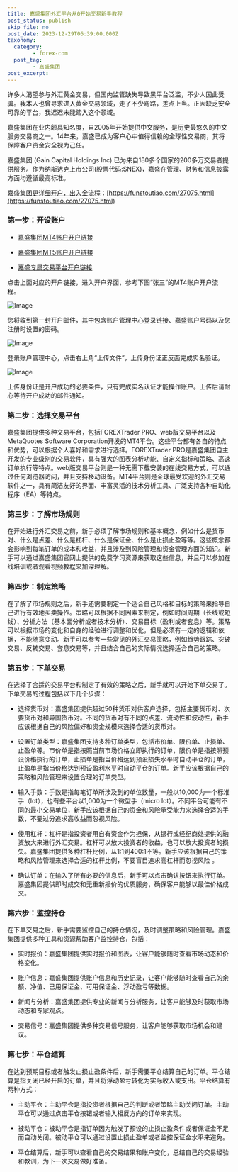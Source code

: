 ```yaml
---
title: 嘉盛集团外汇平台从0开始交易新手教程
post_status: publish
skip_file: no
post_date: 2023-12-29T06:39:00.000Z
taxonomy:
  category:
        - forex-com
  post_tag:
        - 嘉盛集团
post_excerpt: 
---
```

许多人渴望参与外汇黄金交易，但国内监管缺失导致黑平台泛滥，不少人因此受骗。我本人也曾寻求进入黄金交易领域，走了不少弯路，差点上当。正因缺乏安全可靠的平台，我迟迟未能踏入这个领域。

嘉盛集团在业内颇具知名度，自2005年开始提供中文服务，是历史最悠久的中文服务交易商之一。14年来，嘉盛已成为客户心中值得信赖的全球性交易商，其将保障客户资金安全视为己任。

嘉盛集团 (Gain Capital Holdings Inc) 已为来自180多个国家的200多万交易者提供服务。作为纳斯达克上市公司(股票代码:SNEX)，嘉盛在管理、财务和信息披露方面均遵循最高标准。

[嘉盛集团更详细开户，出入金流程](https://funstoutiao.com/27075.html)：[https://funstoutiao.com/27075.html](https://funstoutiao.com/27075.html)

### 第一步：开设账户

* [嘉盛集团MT4账户开户链接](https://s.ssgg.net/jsmt4)

* [嘉盛集团MT5账户开户链接](https://s.ssgg.net/jsmt5)

* [嘉盛专属交易平台开户链接](https://s.ssgg.net/js)

点击上面对应的开户链接，进入开户界面，参考下图“张三”的MT4账户开户流程。

![Image](https://prod-files-secure.s3.us-west-2.amazonaws.com/39ed1227-6d7d-4570-be36-9ccd4a2c4241/7a167aea-686b-400d-af59-4e18eb607a40/640.png?X-Amz-Algorithm=AWS4-HMAC-SHA256&X-Amz-Content-Sha256=UNSIGNED-PAYLOAD&X-Amz-Credential=ASIAZI2LB466QXUXMP2O%2F20250207%2Fus-west-2%2Fs3%2Faws4_request&X-Amz-Date=20250207T101309Z&X-Amz-Expires=3600&X-Amz-Security-Token=IQoJb3JpZ2luX2VjEFgaCXVzLXdlc3QtMiJIMEYCIQCpVf8wMl0OKrOelJVXITf7Z6QF49B5lb3QezCgPpTlagIhAKsyaBFquXGz8ugs7kZOhWkJCV0vxmUPNGKFabe77AE9Kv8DCHEQABoMNjM3NDIzMTgzODA1Igx6R8CIfIFn7eo%2Bwe8q3AMCxvlh3K0scWPuJ9sGbUgfsKBmIKjxUDNy34pbYKlv8ZJ6bOPhQa4tZRGQ4EDfpp0JDRZhWNv2axyrRymrQZ6I1ssHUvDPMrl3l3Iptaxg%2FhuB%2FIgPuns3DtmFKpYmDXBNEjHwqjf4DaspNUbJnKfumDbORkxraQQqcITeWt0Egy1o%2BmjIUe8DRz9vFm9879J37DF1Wr72fEqW%2Fr5CKj7MHTlk6104TB99hePQmGpdO7Wtn8k9KVulkuhFBCH6KPHSJG1wJNOZ82Kd5FoZJDIyNJsQ04ZwX7ypYWyUqCASf0c%2BQWI5PyhLjH3T9Qtcowx5pdAQ32uzqc7rKChNMzcaXHmrIvFTbM0G3GGDGfvlMaib5m0bbyVmVKe%2BXHCgOVxGW56%2FOtjf5S8sT6IJP8IKZev8G00SHRbWngfZjbbcZ1cAnIpJ1Y5y5GBdYhGVst7Q8xBDK3G6GVBWyu7vyCDHaNL6AqFxGBKoZSSqSuE9F%2FAA3s5FgvyJINW7jbElnY%2BMksELSnws%2BJ5h7inUX%2FvWj7oj898ta5tJZaaFsePBenOXB9%2BxopirX4TFKSu4f3avI11zFBrjp5S%2B4QZ2ZDhHAYgHq7taEUwTwyKaOLCFU7Dpgysf1IQpu3kS0zC5%2BZa9BjqkAdYZhnghO5o0CE5rPkdh5YFD9FdesjnbjW%2Fr5%2BLvf2bbDCTJbqaHHcw9oEs8uWXFdzeJIBknVExoki6SySQ1SrRyIqdf9DHF1TPexIYWXUa8tw%2BlRJ7sokPIaJU8yh8KMp9K%2FaFN9oUnZBqjB6E9Km%2FP0tNyp7BsJUdIcXdO%2FfeyyB6hTZynUTe2GPnGPvLiLu11xSWsK4ZRR7K2QcXM%2Fj9bcM7G&X-Amz-Signature=6ef43fb8ea4e7fe11f36ef4c259fe2d71460bc2d75cab374c378a199fd397e87&X-Amz-SignedHeaders=host&x-id=GetObject)

您将收到第一封开户邮件，其中包含账户管理中心登录链接、嘉盛账户号码以及您注册时设置的密码。

![Image](https://prod-files-secure.s3.us-west-2.amazonaws.com/39ed1227-6d7d-4570-be36-9ccd4a2c4241/eaa1c6b3-2877-4284-a0e1-530e222c27fb/image.png?X-Amz-Algorithm=AWS4-HMAC-SHA256&X-Amz-Content-Sha256=UNSIGNED-PAYLOAD&X-Amz-Credential=ASIAZI2LB466QXUXMP2O%2F20250207%2Fus-west-2%2Fs3%2Faws4_request&X-Amz-Date=20250207T101309Z&X-Amz-Expires=3600&X-Amz-Security-Token=IQoJb3JpZ2luX2VjEFgaCXVzLXdlc3QtMiJIMEYCIQCpVf8wMl0OKrOelJVXITf7Z6QF49B5lb3QezCgPpTlagIhAKsyaBFquXGz8ugs7kZOhWkJCV0vxmUPNGKFabe77AE9Kv8DCHEQABoMNjM3NDIzMTgzODA1Igx6R8CIfIFn7eo%2Bwe8q3AMCxvlh3K0scWPuJ9sGbUgfsKBmIKjxUDNy34pbYKlv8ZJ6bOPhQa4tZRGQ4EDfpp0JDRZhWNv2axyrRymrQZ6I1ssHUvDPMrl3l3Iptaxg%2FhuB%2FIgPuns3DtmFKpYmDXBNEjHwqjf4DaspNUbJnKfumDbORkxraQQqcITeWt0Egy1o%2BmjIUe8DRz9vFm9879J37DF1Wr72fEqW%2Fr5CKj7MHTlk6104TB99hePQmGpdO7Wtn8k9KVulkuhFBCH6KPHSJG1wJNOZ82Kd5FoZJDIyNJsQ04ZwX7ypYWyUqCASf0c%2BQWI5PyhLjH3T9Qtcowx5pdAQ32uzqc7rKChNMzcaXHmrIvFTbM0G3GGDGfvlMaib5m0bbyVmVKe%2BXHCgOVxGW56%2FOtjf5S8sT6IJP8IKZev8G00SHRbWngfZjbbcZ1cAnIpJ1Y5y5GBdYhGVst7Q8xBDK3G6GVBWyu7vyCDHaNL6AqFxGBKoZSSqSuE9F%2FAA3s5FgvyJINW7jbElnY%2BMksELSnws%2BJ5h7inUX%2FvWj7oj898ta5tJZaaFsePBenOXB9%2BxopirX4TFKSu4f3avI11zFBrjp5S%2B4QZ2ZDhHAYgHq7taEUwTwyKaOLCFU7Dpgysf1IQpu3kS0zC5%2BZa9BjqkAdYZhnghO5o0CE5rPkdh5YFD9FdesjnbjW%2Fr5%2BLvf2bbDCTJbqaHHcw9oEs8uWXFdzeJIBknVExoki6SySQ1SrRyIqdf9DHF1TPexIYWXUa8tw%2BlRJ7sokPIaJU8yh8KMp9K%2FaFN9oUnZBqjB6E9Km%2FP0tNyp7BsJUdIcXdO%2FfeyyB6hTZynUTe2GPnGPvLiLu11xSWsK4ZRR7K2QcXM%2Fj9bcM7G&X-Amz-Signature=f649ea6437353d63ed371f57fecfd587273ae63c61d87aba4617ef6542068979&X-Amz-SignedHeaders=host&x-id=GetObject)

登录账户管理中心，点击右上角“上传文件”，上传身份证正反面完成实名验证。

![Image](https://prod-files-secure.s3.us-west-2.amazonaws.com/39ed1227-6d7d-4570-be36-9ccd4a2c4241/54090639-09fc-46b4-a135-e0289f707147/image.png?X-Amz-Algorithm=AWS4-HMAC-SHA256&X-Amz-Content-Sha256=UNSIGNED-PAYLOAD&X-Amz-Credential=ASIAZI2LB466QXUXMP2O%2F20250207%2Fus-west-2%2Fs3%2Faws4_request&X-Amz-Date=20250207T101309Z&X-Amz-Expires=3600&X-Amz-Security-Token=IQoJb3JpZ2luX2VjEFgaCXVzLXdlc3QtMiJIMEYCIQCpVf8wMl0OKrOelJVXITf7Z6QF49B5lb3QezCgPpTlagIhAKsyaBFquXGz8ugs7kZOhWkJCV0vxmUPNGKFabe77AE9Kv8DCHEQABoMNjM3NDIzMTgzODA1Igx6R8CIfIFn7eo%2Bwe8q3AMCxvlh3K0scWPuJ9sGbUgfsKBmIKjxUDNy34pbYKlv8ZJ6bOPhQa4tZRGQ4EDfpp0JDRZhWNv2axyrRymrQZ6I1ssHUvDPMrl3l3Iptaxg%2FhuB%2FIgPuns3DtmFKpYmDXBNEjHwqjf4DaspNUbJnKfumDbORkxraQQqcITeWt0Egy1o%2BmjIUe8DRz9vFm9879J37DF1Wr72fEqW%2Fr5CKj7MHTlk6104TB99hePQmGpdO7Wtn8k9KVulkuhFBCH6KPHSJG1wJNOZ82Kd5FoZJDIyNJsQ04ZwX7ypYWyUqCASf0c%2BQWI5PyhLjH3T9Qtcowx5pdAQ32uzqc7rKChNMzcaXHmrIvFTbM0G3GGDGfvlMaib5m0bbyVmVKe%2BXHCgOVxGW56%2FOtjf5S8sT6IJP8IKZev8G00SHRbWngfZjbbcZ1cAnIpJ1Y5y5GBdYhGVst7Q8xBDK3G6GVBWyu7vyCDHaNL6AqFxGBKoZSSqSuE9F%2FAA3s5FgvyJINW7jbElnY%2BMksELSnws%2BJ5h7inUX%2FvWj7oj898ta5tJZaaFsePBenOXB9%2BxopirX4TFKSu4f3avI11zFBrjp5S%2B4QZ2ZDhHAYgHq7taEUwTwyKaOLCFU7Dpgysf1IQpu3kS0zC5%2BZa9BjqkAdYZhnghO5o0CE5rPkdh5YFD9FdesjnbjW%2Fr5%2BLvf2bbDCTJbqaHHcw9oEs8uWXFdzeJIBknVExoki6SySQ1SrRyIqdf9DHF1TPexIYWXUa8tw%2BlRJ7sokPIaJU8yh8KMp9K%2FaFN9oUnZBqjB6E9Km%2FP0tNyp7BsJUdIcXdO%2FfeyyB6hTZynUTe2GPnGPvLiLu11xSWsK4ZRR7K2QcXM%2Fj9bcM7G&X-Amz-Signature=b5554db8c78e86689c11e30ac35dfae571b0727fac3bc77ef624d30094c1cbc1&X-Amz-SignedHeaders=host&x-id=GetObject)

上传身份证是开户成功的必要条件，只有完成实名认证才能操作账户。上传后请耐心等待开户成功的邮件通知。

### 第二步：选择交易平台

嘉盛集团提供多种交易平台，包括FOREXTrader PRO、web版交易平台以及MetaQuotes Software Corporation开发的MT4平台。这些平台都有各自的特点和优势，可以根据个人喜好和需求进行选择。FOREXTrader PRO是嘉盛集团自主开发的专业级别的交易软件，具有强大的图表分析功能、自定义指标和策略、高速订单执行等特点。web版交易平台则是一种无需下载安装的在线交易方式，可以通过任何浏览器访问，并且支持移动设备。MT4平台则是全球最受欢迎的外汇交易软件之一，具有简洁友好的界面、丰富灵活的技术分析工具、广泛支持各种自动化程序（EA）等特点。

### 第三步：了解市场规则

在开始进行外汇交易之前，新手必须了解市场规则和基本概念，例如什么是货币对、什么是点差、什么是杠杆、什么是保证金、什么是止损止盈等等。这些概念都会影响到每笔订单的成本和收益，并且涉及到风险管理和资金管理方面的知识。新手可以通过嘉盛集团官网上提供的免费学习资源来获取这些信息，并且可以参加在线培训或者观看视频教程来加深理解。

### 第四步：制定策略

在了解了市场规则之后，新手还需要制定一个适合自己风格和目标的策略来指导自己进行有效地买卖操作。策略可以根据不同因素来制定，例如时间周期（长线或短线）、分析方法（基本面分析或者技术分析）、交易目标（盈利或者套息）等。策略可以根据市场的变化和自身的经验进行调整和优化，但是必须有一定的逻辑和依据，不能随意变动。新手可以参考一些常见的外汇交易策略，例如趋势跟踪、突破交易、反转交易、套息交易等，并且结合自己的实际情况选择适合自己的策略。

### 第五步：下单交易

在选择了合适的交易平台和制定了有效的策略之后，新手就可以开始下单交易了。下单交易的过程包括以下几个步骤：

* 选择货币对：嘉盛集团提供超过50种货币对供客户选择，包括主要货币对、次要货币对和异国货币对。不同的货币对有不同的点差、流动性和波动性，新手应该根据自己的风险偏好和资金规模来选择合适的货币对。

* 设置订单类型：嘉盛集团支持多种订单类型，包括市价单、限价单、止损单、止盈单等。市价单是指按照当前市场价格立即执行的订单，限价单是指按照预设价格执行的订单，止损单是指当价格达到预设损失水平时自动平仓的订单，止盈单是指当价格达到预设盈利水平时自动平仓的订单。新手应该根据自己的策略和风险管理来设置合理的订单类型。

* 输入手数：手数是指每笔订单所涉及到的单位数量，一般以10,000为一个标准手（lot），也有些平台以1,000为一个微型手（micro lot）。不同平台可能有不同的最小交易单位，新手应该根据自己的资金和风险承受能力来选择合适的手数，不要过分追求高收益而忽视风险。

* 使用杠杆：杠杆是指投资者用自有资金作为担保，从银行或经纪商处提供的融资放大来进行外汇交易。杠杆可以放大投资者的收益，也可以放大投资者的损失。嘉盛集团提供多种杠杆比例，从1:1到400:1不等。新手应该根据自己的策略和风险管理来选择合适的杠杆比例，不要盲目追求高杠杆而忽视风险 。

* 确认订单：在输入了所有必要的信息后，新手可以点击确认按钮来执行订单。嘉盛集团提供即时成交和无重新报价的优质服务，确保客户能够以最佳价格成交。

### 第六步：监控持仓

在下单交易之后，新手需要监控自己的持仓情况，及时调整策略和风险管理。嘉盛集团提供多种工具和资源帮助客户监控持仓，包括：

* 实时报价：嘉盛集团提供实时报价和图表，让客户能够随时查看市场动态和价格变化。

* 账户信息：嘉盛集团提供账户信息和历史记录，让客户能够随时查看自己的余额、净值、已用保证金、可用保证金、浮动盈亏等数据。

* 新闻与分析：嘉盛集团提供专业的新闻与分析服务，让客户能够及时获取市场动态和专家观点。

* 交易信号：嘉盛集团提供多种交易信号服务，让客户能够获取市场机会和建议。

### 第七步：平仓结算

在达到预期目标或者触发止损止盈条件后，新手需要平仓结算自己的订单。平仓结算是指关闭已经开启的订单，并且将浮动盈亏转化为实际收入或支出。平仓结算有两种方式：

* 主动平仓：主动平仓是指投资者根据自己的判断或者策略主动关闭订单。主动平仓可以通过点击平仓按钮或者输入相反方向的订单来实现。

* 被动平仓：被动平仓是指订单因为触发了预设的止损止盈条件或者保证金不足而自动关闭。被动平仓可以通过设置止损止盈单或者监控保证金水平来避免。

* 平仓结算后，新手可以查看自己的交易结果和账户变化，总结自己的交易经验和教训，为下一次交易做好准备。
